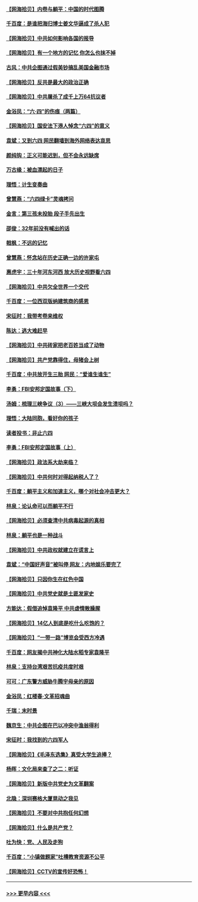 #### [【网海拾贝】内卷与躺平：中国的时代图腾](../pages/nsc993/n13016128.md?t=06120952) 
#### [千百度：是谁把海归博士姜文华逼成了杀人犯](../pages/nsc993/n13015218.md?t=06120952) 
#### [【网海拾贝】中共如何影响各国的报导](../pages/nsc993/n13012599.md?t=06120952) 
#### [【网海拾贝】有一个地方的记忆 你怎么也抹不掉](../pages/nsc993/n13009802.md?t=06120952) 
#### [古风：中共企图通过假美钞搞乱美国金融市场](../pages/nsc993/n13009626.md?t=06120952) 
#### [【网海拾贝】反共是最大的政治正确](../pages/nsc993/n13007051.md?t=06120952) 
#### [【网海拾贝】中共屠杀了成千上万64抗议者](../pages/nsc993/n13002713.md?t=06120952) 
#### [金浴凤：“六·四”的伤痕（两篇）](../pages/nsc993/n13001719.md?t=06120952) 
#### [【网海拾贝】国安法下港人悼念“六四”的意义](../pages/nsc993/n13001039.md?t=06120952) 
#### [袁斌：又到六四 网民翻墙到海外网络表达哀思](../pages/nsc993/n13000995.md?t=06120952) 
#### [颜纯钩：正义可能迟到，但不会永远缺席](../pages/nsc993/n13000920.md?t=06120952) 
#### [万古缘：被血漂起的日子](../pages/nsc993/n13000914.md?t=06120952) 
#### [理悟：计生变奏曲](../pages/nsc993/n13000414.md?t=06120952) 
#### [曾慧燕：“六四绿卡”灵魂拷问](../pages/nsc993/n13000277.md?t=06120952) 
#### [金言：第三孩未投胎 段子手先出生](../pages/nsc993/n13000215.md?t=06120952) 
#### [邵俊：32年前没有喊出的话](../pages/nsc993/n13000181.md?t=06120952) 
#### [戟枫：不远的记忆](../pages/nsc993/n13000121.md?t=06120952) 
#### [曾慧燕：怀念站在历史正确一边的许家屯](../pages/nsc993/n13000073.md?t=06120952) 
#### [惠虎宇：三十年河东河西 放大历史视野看六四](../pages/nsc993/n13000018.md?t=06120952) 
#### [【网海拾贝】中共欠全世界一个交代](../pages/nsc993/n12998706.md?t=06120952) 
#### [千百度：一位西双版纳建筑商的感恩](../pages/nsc993/n12998487.md?t=06120952) 
#### [宋征时：我带考卷来维权](../pages/nsc993/n12994088.md?t=06120952) 
#### [陈达：逃大难赶早](../pages/nsc993/n12993569.md?t=06120952) 
#### [【网海拾贝】中共砖家把老百姓当成了动物](../pages/nsc993/n12993483.md?t=06120952) 
#### [【网海拾贝】共产党靠得住，母猪会上树](../pages/nsc993/n12990730.md?t=06120952) 
#### [千百度：中共放开生三胎 网民：“爱谁生谁生”](../pages/nsc993/n12990644.md?t=06120952) 
#### [李勇：FBI安邦定国故事（下）](../pages/nsc993/n12987854.md?t=06120952) 
#### [汤姆：梳理三峡争议（3）——三峡大坝会发生溃坝吗？](../pages/nsc993/n12989806.md?t=06120952) 
#### [理悟：大陆同胞，看好你的孩子](../pages/nsc993/n12989778.md?t=06120952) 
#### [读者投书：非止六四](../pages/nsc993/n12989673.md?t=06120952) 
#### [李勇：FBI安邦定国故事（上）](../pages/nsc993/n12987749.md?t=06120952) 
#### [【网海拾贝】政法系大劫来临？](../pages/nsc993/n12987596.md?t=06120952) 
#### [【网海拾贝】中共何时对得起纳税人了？](../pages/nsc993/n12985578.md?t=06120952) 
#### [千百度：躺平主义和加速主义，哪个对社会冲击更大？](../pages/nsc993/n12985512.md?t=06120952) 
#### [林泉：论认命可以而躺平不行](../pages/nsc993/n12985505.md?t=06120952) 
#### [【网海拾贝】必须查清中共病毒起源的真相](../pages/nsc993/n12984276.md?t=06120952) 
#### [林泉：躺平也是一种战斗](../pages/nsc993/n12984194.md?t=06120952) 
#### [【网海拾贝】中共政权就建立在谎言上](../pages/nsc993/n12981880.md?t=06120952) 
#### [袁斌：“中国好声音”被叫停 网友：内地娱乐要完了](../pages/nsc993/n12981826.md?t=06120952) 
#### [【网海拾贝】只因你生在红色中国](../pages/nsc993/n12979096.md?t=06120952) 
#### [【网海拾贝】中共党史就是土匪发家史](../pages/nsc993/n12976478.md?t=06120952) 
#### [方能达：假借追悼袁隆平 中共虚情散臊腥](../pages/nsc993/n12976396.md?t=06120952) 
#### [【网海拾贝】14亿人到底是吃什么吃饱的？](../pages/nsc993/n12974125.md?t=06120952) 
#### [【网海拾贝】“一带一路”博览会受西方冷遇](../pages/nsc993/n12971787.md?t=06120952) 
#### [千百度：网友揭中共神化大陆水稻专家袁隆平](../pages/nsc993/n12971733.md?t=06120952) 
#### [林泉：支持台湾艰苦抗疫共度时艰](../pages/nsc993/n12971350.md?t=06120952) 
#### [可可：广东警方威胁牛腾宇母亲的原因](../pages/nsc993/n12971100.md?t=06120952) 
#### [金浴凤：红楼春·文革招魂曲](../pages/nsc993/n12970354.md?t=06120952) 
#### [千瑞：末时景](../pages/nsc993/n12970337.md?t=06120952) 
#### [魏京生：中共企图在巴以冲突中渔翁得利](../pages/nsc993/n12970286.md?t=06120952) 
#### [宋征时：我找到的六四军人](../pages/nsc993/n12970213.md?t=06120952) 
#### [【网海拾贝】《毛泽东选集》真受大学生追捧？](../pages/nsc993/n12968779.md?t=06120952) 
#### [杨晖：文化局来查了之二：听证](../pages/nsc993/n12966528.md?t=06120952) 
#### [【网海拾贝】新版中共党史为文革翻案](../pages/nsc993/n12967526.md?t=06120952) 
#### [北隐：深圳赛格大厦晃动之我见](../pages/nsc993/n12967393.md?t=06120952) 
#### [【网海拾贝】不要对中共抱任何幻想](../pages/nsc993/n12965222.md?t=06120952) 
#### [【网海拾贝】什么是共产党？](../pages/nsc993/n12962781.md?t=06120952) 
#### [吐为快：党、人民及走狗](../pages/nsc993/n12962747.md?t=06120952) 
#### [千百度：“小镇做题家”吐槽教育资源不公平](../pages/nsc993/n12962705.md?t=06120952) 
#### [【网海拾贝】CCTV的宣传好恐怖！](../pages/nsc993/n12959984.md?t=06120952) 

----
#### [ >>> 更早内容 <<< ](../indexes/nsc993-earlier.md)
